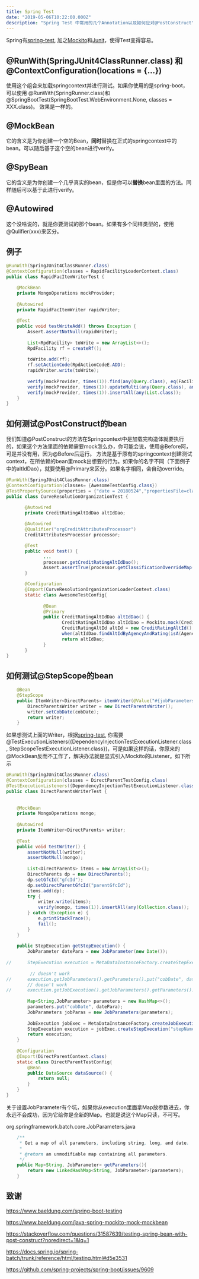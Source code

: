 ```yaml
---
title: Spring Test
date: "2019-05-06T10:22:00.000Z"
description: "Spring Test 中常用的几个Annotation以及如何应对@PostConstruct"
---
```


Spring有[spring-test](https://docs.spring.io/spring/docs/current/spring-framework-reference/testing.html), 加之[Mockito](https://site.mockito.org/)和[Junit](https://junit.org/junit4/)，使得Test变得容易。

## @RunWith(SpringJUnit4ClassRunner.class) 和 @ContextConfiguration(locations = {...})

使用这个组合来加载springcontext并进行测试。如果你使用的是spring-boot，可以使用 @RunWith(SpringRunner.class)和@SpringBootTest(SpringBootTest.WebEnvironment.None, classes = XXX.class)。 效果是一样的。

## @MockBean

它的含义是为你创建一个空的Bean，**同时**替换在正式的springcontext中的bean。可以随后基于这个空的bean进行verify。

## @SpyBean

它的含义是为你创建一个几乎真实的bean，但是你可以**替换**bean里面的方法。同样随后可以基于此进行verify。

## @Autowired

这个没啥说的，就是你要测试的那个bean。如果有多个同样类型的，使用@Qulifier(xxx)来区分。

## 例子

```java
@RunWith(SpringJUnit4ClassRunner.class)
@ContextConfiguration(classes = RapidFacilityLoaderContext.class)
public class RapidFacItemWriterTest {

	@MockBean
	private MongoOperations mockProvider;
		
	@Autowired
	private RapidFacItemWriter rapidWriter;
	
	@Test
	public void testWriteAdd() throws Exception {
		Assert.assertNotNull(rapidWriter);
		
		List<RpdFacility> toWrite = new ArrayList<>();
		RpdFacility rf = createRf();
		
		toWrite.add(rf);
		rf.setActionCode(RpdActionCodeE.ADD);
		rapidWriter.write(toWrite);
		
		verify(mockProvider, times(1)).find(any(Query.class), eq(Facility.class));
		verify(mockProvider, times(1)).updateMulti(any(Query.class), any(Update.class), eq(Facility.class));
		verify(mockProvider, times(1)).insertAll(any(List.class));
	}
}	
```

## 如何测试@PostConstruct的bean

我们知道@PostConstruct的方法在Springcontext中是加载完构造体就要执行的，如果这个方法里面的依赖需要mock怎么办，你可能会说，使用@Before阿，可是并没有用，因为@Before后运行。 方法是基于原有的springcontext创建测试context，在所依赖的bean里mock出想要的行为。如果你的名字不同（下面例子中的altIdDao），就要使用@Primary来区分。如果名字相同，会自动override。

```java
@RunWith(SpringJUnit4ClassRunner.class)
@ContextConfiguration(classes= {AwesomeTestConfig.class})
@TestPropertySource(properties = {"date = 20180524","propertiesFile=classpath:xxx.properties","./data/input/cds=.","CVA_HOME=.","fileName=emptyfile"})
public class CurveResolutionOrganizationTest {

       @Autowired
       private CreditRatingAltIdDao altIdDao;
       
       @Autowired
       @Qualifier("orgCreditAttributesProcessor")
       CreditAttributesProcessor processor;

       @Test
       public void test() {
              ...
              processor.getCreditRatingAltIdDao();
              Assert.assertTrue(processor.getClassificationOverrideMap()==map);
       }

       @Configuration
       @Import(CurveResolutionOrganizationLoaderContext.class)
       static class AwesomeTestConfig{
              
              @Bean
              @Primary
              public CreditRatingAltIdDao altIdDao() {
                     CreditRatingAltIdDao altIdDao = Mockito.mock(CreditRatingAltIdDao.class);
                     CreditRatingAltId altId = new CreditRatingAltId();
                     when(altIdDao.findAltIdByAgencyAndRating(isA(AgencyE.class), anyString())).thenReturn(altId);
                     return altIdDao;
              }
       }
}
```

## 如何测试@StepScope的bean

```java
	@Bean
	@StepScope
	public ItemWriter<DirectParents> itemWriter(@Value("#{jobParameters[cobDate]}") Date cobDate) {
		DirectParentsWriter writer = new DirectParentsWriter();
		writer.setCobDate(cobDate);
		return writer;
	}
```
如果想测试上面的Writer，根据[spring-test](https://docs.spring.io/spring-batch/trunk/reference/html/testing.html#testingIndividualSteps), 你需要@TestExecutionListeners({DependencyInjectionTestExecutionListener.class, StepScopeTestExecutionListener.class})，可是如果这样的话，你原来的@MockBean反而不工作了，解决办法就是显式引入Mockito的Listener。如下所示

```java
@RunWith(SpringJUnit4ClassRunner.class)
@ContextConfiguration(classes = DirectParentTestConfig.class)
@TestExecutionListeners({DependencyInjectionTestExecutionListener.class, StepScopeTestExecutionListener.class, MockitoTestExecutionListener.class})
public class DirectParentsWriterTest {
	
	
	@MockBean
	private MongoOperations mongo;
	
	@Autowired
	private ItemWriter<DirectParents> writer;
	
	@Test
	public void testWriter() {
		assertNotNull(writer);
		assertNotNull(mongo);
		
		List<DirectParents> items = new ArrayList<>();
		DirectParents dp = new DirectParents();
		dp.setGfcId("gfcId");
		dp.setDirectParentGfcId("parentGfcId");
		items.add(dp);
		try {
			writer.write(items);
			verify(mongo, times(1)).insertAll(any(Collection.class));
		} catch (Exception e) {
			e.printStackTrace();
			fail();
		}
	}
	
	public StepExecution getStepExecution() {
		JobParameter datePara = new JobParameter(new Date());
		
//		StepExecution execution = MetaDataInstanceFactory.createStepExecution();
		
		 // doesn't work
//		execution.getJobParameters().getParameters().put("cobDate", datePara);
		// doesn't work
//		execution.getJobExecution().getJobParameters().getParameters().put("cobDate", datePara);  
		
		Map<String,JobParameter> parameters = new HashMap<>();
		parameters.put("cobDate", datePara);
		JobParameters jobParas = new JobParameters(parameters);
		
		JobExecution jobExec = MetaDataInstanceFactory.createJobExecution("job", 333L, 555L, jobParas);
		StepExecution execution = jobExec.createStepExecution("stepName");
		return execution;
	}
	
	@Configuration
	@Import(DirectParentContext.class)
	static class DirectParentTestConfig{
		@Bean 
		public DataSource dataSource() {
			return null;
		}
	}
}
```

关于设置JobParameter有个坑，如果你从execution里面拿Map放参数进去，你永远不会成功，因为它给你是全新的Map。也就是说这个Map只读，不可写。

org.springframework.batch.core.JobParameters.java  

```java
	/**
	 * Get a map of all parameters, including string, long, and date.
	 * 
	 * @return an unmodifiable map containing all parameters.
	 */
	public Map<String, JobParameter> getParameters(){
		return new LinkedHashMap<String, JobParameter>(parameters);
	}
```

## 致谢

https://www.baeldung.com/spring-boot-testing 

https://www.baeldung.com/java-spring-mockito-mock-mockbean 

https://stackoverflow.com/questions/31587639/testing-spring-bean-with-post-construct?noredirect=1&lq=1

https://docs.spring.io/spring-batch/trunk/reference/html/testing.html#d5e3531

https://github.com/spring-projects/spring-boot/issues/9609
